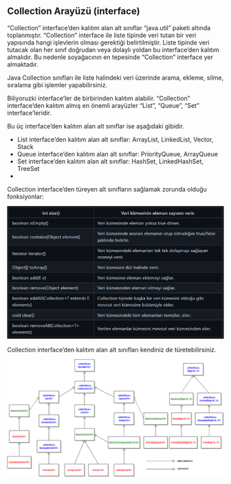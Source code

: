 ## Collection Arayüzü (interface)

“Collection” interface’den kalıtım alan alt sınıflar “java.util” paketi altında toplanmıştır. “Collection” interface ile liste tipinde veri tutan bir veri yapısında hangi işlevlerin olması gerektiği belirtilmiştir. Liste tipinde veri tutacak olan her sınıf doğrudan veya dolaylı yoldan bu interface’den kalıtım almalıdır. Bu nedenle soyağacının en tepesinde “Collection” interface yer almaktadır.

Java Collection sınıfları ile liste halindeki veri üzerinde arama, ekleme, silme, sıralama gibi işlemler yapabilirsiniz.

Biliyoruzki interface’ler de birbirinden kalıtım alabilir. “Collection” interface’den kalıtım almış en önemli arayüzler “List”, “Queue”, “Set” interface’leridir.

Bu üç interface’den kalıtım alan alt sınıflar ise aşağıdaki gibidir.

* List interface’den kalıtım alan alt sınıflar: ArrayList, LinkedList, Vector, Stack
* Queue interface’den kalıtım alan alt sınıflar: PriorityQueue, ArrayQueue
* Set interface’den kalıtım alan alt sınıflar: HashSet, LinkedHashSet, TreeSet
* 
Collection interface’den türeyen alt sınıfların sağlamak zorunda olduğu fonksiyonlar:

![img.png](images/img.png)

Collection interface’den kalıtım alan alt sınıfları kendiniz de türetebilirsiniz.

![img_1.png](images/img_1.png)